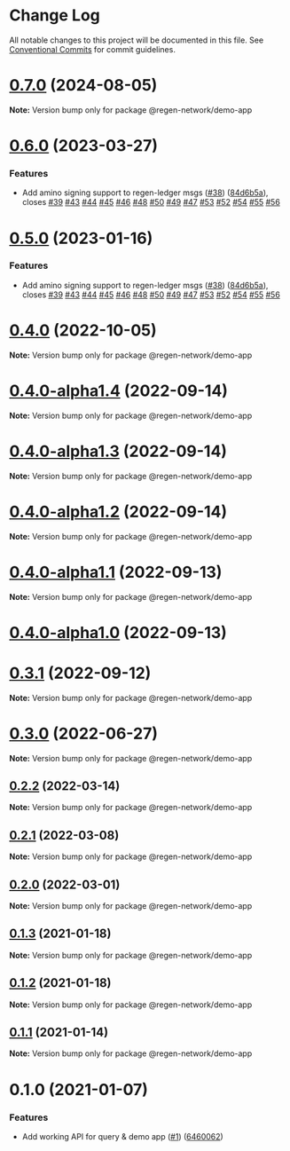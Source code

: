 # Change Log

All notable changes to this project will be documented in this file.
See [Conventional Commits](https://conventionalcommits.org) for commit guidelines.

# [0.7.0](https://github.com/regen-network/regen-js/compare/v0.6.0...v0.7.0) (2024-08-05)

**Note:** Version bump only for package @regen-network/demo-app





# [0.6.0](https://github.com/regen-network/regen-js/compare/v0.3.0...v0.6.0) (2023-03-27)


### Features

* Add amino signing support to regen-ledger msgs ([#38](https://github.com/regen-network/regen-js/issues/38)) ([84d6b5a](https://github.com/regen-network/regen-js/commit/84d6b5a7b344f893d80ba54b99067677cfdb36ef)), closes [#39](https://github.com/regen-network/regen-js/issues/39) [#43](https://github.com/regen-network/regen-js/issues/43) [#44](https://github.com/regen-network/regen-js/issues/44) [#45](https://github.com/regen-network/regen-js/issues/45) [#46](https://github.com/regen-network/regen-js/issues/46) [#48](https://github.com/regen-network/regen-js/issues/48) [#50](https://github.com/regen-network/regen-js/issues/50) [#49](https://github.com/regen-network/regen-js/issues/49) [#47](https://github.com/regen-network/regen-js/issues/47) [#53](https://github.com/regen-network/regen-js/issues/53) [#52](https://github.com/regen-network/regen-js/issues/52) [#54](https://github.com/regen-network/regen-js/issues/54) [#55](https://github.com/regen-network/regen-js/issues/55) [#56](https://github.com/regen-network/regen-js/issues/56)





# [0.5.0](https://github.com/regen-network/regen-js/compare/v0.3.0...v0.5.0) (2023-01-16)


### Features

* Add amino signing support to regen-ledger msgs ([#38](https://github.com/regen-network/regen-js/issues/38)) ([84d6b5a](https://github.com/regen-network/regen-js/commit/84d6b5a7b344f893d80ba54b99067677cfdb36ef)), closes [#39](https://github.com/regen-network/regen-js/issues/39) [#43](https://github.com/regen-network/regen-js/issues/43) [#44](https://github.com/regen-network/regen-js/issues/44) [#45](https://github.com/regen-network/regen-js/issues/45) [#46](https://github.com/regen-network/regen-js/issues/46) [#48](https://github.com/regen-network/regen-js/issues/48) [#50](https://github.com/regen-network/regen-js/issues/50) [#49](https://github.com/regen-network/regen-js/issues/49) [#47](https://github.com/regen-network/regen-js/issues/47) [#53](https://github.com/regen-network/regen-js/issues/53) [#52](https://github.com/regen-network/regen-js/issues/52) [#54](https://github.com/regen-network/regen-js/issues/54) [#55](https://github.com/regen-network/regen-js/issues/55) [#56](https://github.com/regen-network/regen-js/issues/56)





# [0.4.0](https://github.com/regen-network/regen-js/compare/v0.4.0-alpha1.5...v0.4.0) (2022-10-05)

**Note:** Version bump only for package @regen-network/demo-app





# [0.4.0-alpha1.4](https://github.com/regen-network/regen-js/compare/v0.3.0...v0.4.0-alpha1.4) (2022-09-14)

**Note:** Version bump only for package @regen-network/demo-app





# [0.4.0-alpha1.3](https://github.com/regen-network/regen-js/compare/v0.4.0-alpha1.2...v0.4.0-alpha1.3) (2022-09-14)

**Note:** Version bump only for package @regen-network/demo-app





# [0.4.0-alpha1.2](https://github.com/regen-network/regen-js/compare/v0.4.0-alpha1.1...v0.4.0-alpha1.2) (2022-09-14)

**Note:** Version bump only for package @regen-network/demo-app





# [0.4.0-alpha1.1](https://github.com/regen-network/regen-js/compare/v0.4.0-alpha1.0...v0.4.0-alpha1.1) (2022-09-13)

**Note:** Version bump only for package @regen-network/demo-app





# [0.4.0-alpha1.0](https://github.com/regen-network/regen-js/compare/v0.3.0...v0.4.0-alpha1.0) (2022-09-13)





# [0.3.1](https://github.com/regen-network/regen-js/compare/v0.3.0...v0.3.1) (2022-09-12)

**Note:** Version bump only for package @regen-network/demo-app





# [0.3.0](https://github.com/regen-network/regen-js/compare/v0.2.2...v0.3.0) (2022-06-27)

**Note:** Version bump only for package @regen-network/demo-app





## [0.2.2](https://github.com/regen-network/regen-js/compare/v0.2.1...v0.2.2) (2022-03-14)

**Note:** Version bump only for package @regen-network/demo-app







## [0.2.1](https://github.com/regen-network/regen-js/compare/v0.2.0...v0.2.1) (2022-03-08)

**Note:** Version bump only for package @regen-network/demo-app







## [0.2.0](https://github.com/regen-network/regen-js/compare/v0.1.2...v0.2.0) (2022-03-01)

**Note:** Version bump only for package @regen-network/demo-app






## [0.1.3](https://github.com/regen-network/regen-js/compare/v0.1.2...v0.1.3) (2021-01-18)

**Note:** Version bump only for package @regen-network/demo-app





## [0.1.2](https://github.com/regen-network/regen-js/compare/v0.1.1...v0.1.2) (2021-01-18)

**Note:** Version bump only for package @regen-network/demo-app





## [0.1.1](https://github.com/regen-network/regen-js/compare/v0.1.0...v0.1.1) (2021-01-14)

**Note:** Version bump only for package @regen-network/demo-app





# 0.1.0 (2021-01-07)


### Features

* Add working API for query & demo app ([#1](https://github.com/regen-network/regen-js/issues/1)) ([6460062](https://github.com/regen-network/regen-js/commit/6460062239f69e128204da83416330edd37ac90f))
